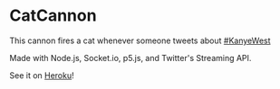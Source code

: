 # CatCannon
This cannon fires a cat whenever someone tweets about [#KanyeWest](https://twitter.com/search?f=tweets&vertical=news&q=%23KanyeWest)

Made with Node.js, Socket.io, p5.js, and Twitter's Streaming API.

See it on [Heroku](https://catcannon.herokuapp.com/)!